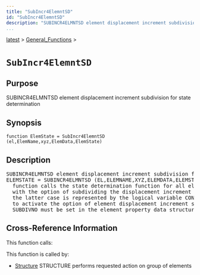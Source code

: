 ```yaml
---
title: "SubIncr4ElemntSD"
id: "SubIncr4ElemntSD"
description: "SUBINCR4ELMNTSD element displacement increment subdivision for state determination"
...
```


<!-- <a name="_top"></a> -->
<!-- <div><a href="../../.autoindex.md">Home</a> &gt;  -->
 <a href="#">latest</a> &gt; <a href=".autoindex.md">General_Functions</a> &gt; 
<!-- SubIncr4ElemntSD.m</div> -->

<!--<table width="100%"><tr><td align="left"><a href="../../.autoindex.md"><img alt="<" border="0" src="../../left.png">&nbsp;Master index</a></td>
<td align="right"><a href=".autoindex.md">Index for latest\General_Functions&nbsp;<img alt=">" border="0" src="../../right.png"></a></td></tr></table>-->
# `SubIncr4ElemntSD`



## <a name="_name"></a>Purpose


SUBINCR4ELMNTSD element displacement increment subdivision for state determination

<!-- <div class="box"><strong>SUBINCR4ELMNTSD element displacement increment subdivision for state determination</strong></div> -->

## <a name="_synopsis"></a>Synopsis

`function ElemState = SubIncr4ElemntSD (el,ElemName,xyz,ElemData,ElemState)` 

## Description


<pre class="comment">SUBINCR4ELMNTSD element displacement increment subdivision for state determination
ELEMSTATE = SUBINCR4ELMNTSD (EL,ELEMNAME,XYZ,ELEMDATA,ELEMSTATE)
  function calls the state determination function for all elements in the structural model
  with the option of subdividing the displacement increment in case of non-convergence;
  the latter case is represented by the logical variable CONVFLAG in ELEMSTATE;
  to activate the option of element displacement increment subdivision, the variable
  SUBDIVNO must be set in the element property data structure ELEMDATA</pre>
<!-- <div class="fragment"><pre class="comment">SUBINCR4ELMNTSD element displacement increment subdivision for state determination
ELEMSTATE = SUBINCR4ELMNTSD (EL,ELEMNAME,XYZ,ELEMDATA,ELEMSTATE)
  function calls the state determination function for all elements in the structural model
  with the option of subdividing the displacement increment in case of non-convergence;
  the latter case is represented by the logical variable CONVFLAG in ELEMSTATE;
  to activate the option of element displacement increment subdivision, the variable
  SUBDIVNO must be set in the element property data structure ELEMDATA</pre></div> -->

<!-- crossreference -->
## <a name="_cross"></a>Cross-Reference Information

This function calls:
<ul style="list-style-image:url(../../matlabicon.gif)">
</ul>

This function is called by:
<ul style="list-style-image:url(../../matlabicon.gif)">
<li><a href="Structure.md" class="code" title="function Resp = Structure (action,Model,ElemData,State,ElemList)">Structure</a>	STRUCTURE performs requested action on group of elements</li></ul>
<!-- crossreference -->




<!-- <hr><address>Generated on Mon 15-Feb-2021 18:38:47 by <strong><a href="http://www.artefact.tk/software/matlab/m2html/" title="Matlab Documentation in HTML">m2html</a></strong> &copy; 2005</address> -->